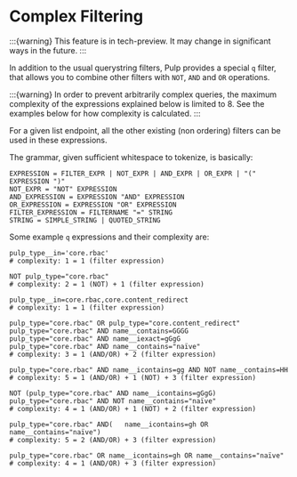 # Complex Filtering

:::{warning}
This feature is in tech-preview. It may change in significant ways in the future.
:::

In addition to the usual querystring filters, Pulp provides a special `q` filter, that allows you
to combine other filters with `NOT`, `AND` and `OR` operations.

:::{warning}
In order to prevent arbitrarily complex queries, the maximum complexity of the expressions
explained below is limited to 8. See the examples below for how complexity is calculated.
:::

For a given list endpoint, all the other existing (non ordering) filters can be used in these
expressions.

The grammar, given sufficient whitespace to tokenize, is basically:

```
EXPRESSION = FILTER_EXPR | NOT_EXPR | AND_EXPR | OR_EXPR | "(" EXPRESSION ")"
NOT_EXPR = "NOT" EXPRESSION
AND_EXPRESSION = EXPRESSION "AND" EXPRESSION
OR_EXPRESSION = EXPRESSION "OR" EXPRESSION
FILTER_EXPRESSION = FILTERNAME "=" STRING
STRING = SIMPLE_STRING | QUOTED_STRING
```

Some example `q` expressions and their complexity are:

```
pulp_type__in='core.rbac'
# complexity: 1 = 1 (filter expression)

NOT pulp_type="core.rbac"
# complexity: 2 = 1 (NOT) + 1 (filter expression)

pulp_type__in=core.rbac,core.content_redirect
# complexity: 1 = 1 (filter expression)

pulp_type="core.rbac" OR pulp_type="core.content_redirect"
pulp_type="core.rbac" AND name__contains=GGGG
pulp_type="core.rbac" AND name__iexact=gGgG
pulp_type="core.rbac" AND name__contains="naïve"
# complexity: 3 = 1 (AND/OR) + 2 (filter expression)

pulp_type="core.rbac" AND name__icontains=gg AND NOT name__contains=HH
# complexity: 5 = 1 (AND/OR) + 1 (NOT) + 3 (filter expression)

NOT (pulp_type="core.rbac" AND name__icontains=gGgG)
pulp_type="core.rbac" AND NOT name__contains="naïve"
# complexity: 4 = 1 (AND/OR) + 1 (NOT) + 2 (filter expression)

pulp_type="core.rbac" AND(   name__icontains=gh OR name__contains="naïve")
# complexity: 5 = 2 (AND/OR) + 3 (filter expression)

pulp_type="core.rbac" OR name__icontains=gh OR name__contains="naïve"
# complexity: 4 = 1 (AND/OR) + 3 (filter expression)
```
